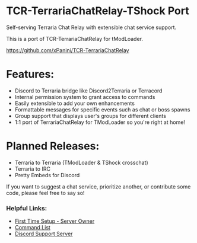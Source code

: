 # TCR-TerrariaChatRelay-TShock Port
Self-serving Terraria Chat Relay with extensible chat service support.

This is a port of TCR-TerrariaChatRelay for tModLoader. 

https://github.com/xPanini/TCR-TerrariaChatRelay

# Features:

* Discord to Terraria bridge like Discord2Terraria or Terracord
* Internal permission system to grant access to commands
* Easily extensible to add your own enhancements
* Formattable messages for specific events such as chat or boss spawns
* Group support that displays user's groups for different clients
* 1:1 port of TerrariaChatRelay for TModLoader so you're right at home!

# Planned Releases:

* Terraria to Terraria (TModLoader & TShock crosschat)
* Terraria to IRC
* Pretty Embeds for Discord

If you want to suggest a chat service, prioritize another, or contribute some code, please feel free to say so!

### Helpful Links:
* [First Time Setup - Server Owner](https://github.com/xPanini/TCR-TerrariaChatRelay/wiki/First-Time-Setup-Server-Owner)
* [Command List](https://github.com/xPanini/TCR-TerrariaChatRelay/wiki/Commands)
* [Discord Support Server](https://discord.gg/xAQGT4VetN)
